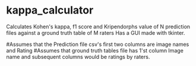 # kappa_calculator
Calculates Kohen's kappa, f1 score and Kripendorphs value of N prediction files against a ground truth table of M raters
Has a GUI made with tkinter.

#Assumes that the Prediction file csv's first two columns are image names and Rating
#Assumes that ground truth tables file has 1'st column Image name and subsequent columns would be ratings by raters.
